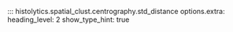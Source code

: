 ::: histolytics.spatial_clust.centrography.std_distance
    options.extra:
      heading_level: 2
      show_type_hint: true

